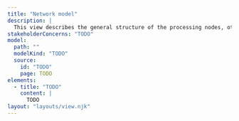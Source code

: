 ```yaml
---
title: "Network model"
description: |
  This view describes the general structure of the processing nodes, other network nodes, and network connections of the system.
stakeholderConcerns: "TODO"
model:
  path: ""
  modelKind: "TODO"
  source:
    id: "TODO"
    page: TODO
elements:
  - title: "TODO"
    content: |
      TODO
layout: "layouts/view.njk"
---
```

